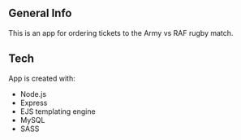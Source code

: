 ## General Info
This is an app for ordering tickets to the Army vs RAF rugby match. 

## Tech
App is created with:
* Node.js
* Express
* EJS templating engine
* MySQL
* SASS
